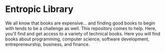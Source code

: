# Entropic Library
We all know that books are expensive... and finding good books to begin with tends to be a challenge as well. This repository comes to help. 
Here, you'll find and get access to a variety of technical books. Here you will find books about programming, computer science, software development, entrepreneurship, business, and finance.
